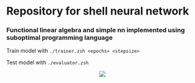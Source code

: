 # Repository for shell neural network
### Functional linear algebra and simple nn implemented using suboptimal programming language

Train model with `./trainer.zsh <epochs> <stepsize>`

Test model with `./evaluator.zsh`

<p align="center">
  <img src="https://user-images.githubusercontent.com/67758714/177638848-24e20a9d-2bca-419e-b233-1cd25a8ec316.PNG" />
</p>
